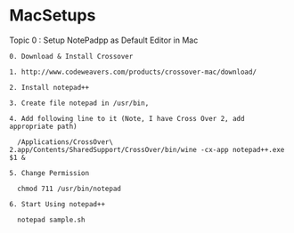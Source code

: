 MacSetups
=========
Topic 0 : Setup NotePadpp as Default Editor in Mac

    0. Download & Install Crossover
    
    1. http://www.codeweavers.com/products/crossover-mac/download/
    
    2. Install notepad++
    
    3. Create file notepad in /usr/bin,
    
    4. Add following line to it (Note, I have Cross Over 2, add appropriate path)
    
      /Applications/CrossOver\ 2.app/Contents/SharedSupport/CrossOver/bin/wine -cx-app notepad++.exe $1 &
    
    5. Change Permission
    
      chmod 711 /usr/bin/notepad
    
    6. Start Using notepad++
    
      notepad sample.sh
